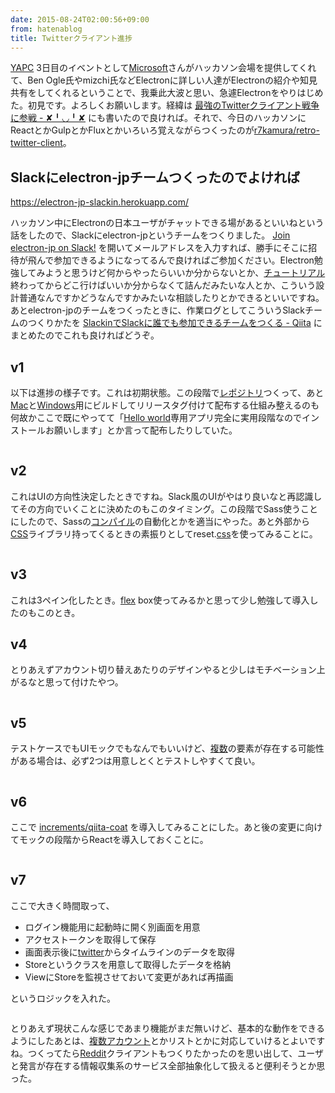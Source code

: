 ```yaml
---
date: 2015-08-24T02:00:56+09:00
from: hatenablog
title: Twitterクライアント進捗
---
```


<p><a class="keyword" href="http://d.hatena.ne.jp/keyword/YAPC">YAPC</a> 3日目のイベントとして<a class="keyword" href="http://d.hatena.ne.jp/keyword/Microsoft">Microsoft</a>さんがハッカソン会場を提供してくれて、Ben Ogle氏やmizchi氏などElectronに詳しい人達がElectronの紹介や知見共有をしてくれるということで、我乗此大波と思い、急遽Electronをやりはじめた。初見です。よろしくお願いします。経緯は <a href="http://r7kamura.hatenablog.com/entry/2015/08/23/031505">最強のTwitterクライアント戦争に参戦 - ✘╹◡╹✘</a> にも書いたので良ければ。それで、今日のハッカソンにReactとかGulpとかFluxとかいろいろ覚えながらつくったのが<a href="https://github.com/r7kamura/retro-twitter-client">r7kamura/retro-twitter-client</a>。</p>

<h2>Slackにelectron-jpチームつくったのでよければ</h2>

<p><a href="https://electron-jp-slackin.herokuapp.com/">https://electron-jp-slackin.herokuapp.com/</a></p>

<p>ハッカソン中にElectronの日本ユーザがチャットできる場があるといいねという話をしたので、Slackにelectron-jpというチームをつくりました。 <a href="https://electron-jp-slackin.herokuapp.com/">Join electron-jp on Slack!</a> を開いてメールアドレスを入力すれば、勝手にそこに招待が飛んで参加できるようになってるんで良ければご参加ください。Electron勉強してみようと思うけど何からやったらいいか分からないとか、<a class="keyword" href="http://d.hatena.ne.jp/keyword/%A5%C1%A5%E5%A1%BC%A5%C8%A5%EA%A5%A2%A5%EB">チュートリアル</a>終わってからどこ行けばいいか分からなくて詰んだみたいな人とか、こういう設計普通なんですかどうなんですかみたいな相談したりとかできるといいですね。あとelectron-jpのチームをつくったときに、作業ログとしてこういうSlackチームのつくりかたを <a href="http://qiita.com/r7kamura/items/0b0a2a2d536907816b0d">SlackinでSlackに誰でも参加できるチームをつくる - Qiita</a> にまとめたのでこれも良ければどうぞ。</p>

<h2>v1</h2>

<p>以下は進捗の様子です。これは初期状態。この段階で<a class="keyword" href="http://d.hatena.ne.jp/keyword/%A5%EC%A5%DD%A5%B8%A5%C8%A5%EA">レポジトリ</a>つくって、あと<a class="keyword" href="http://d.hatena.ne.jp/keyword/Mac">Mac</a>と<a class="keyword" href="http://d.hatena.ne.jp/keyword/Windows">Windows</a>用にビルドしてリリースタグ付けて配布する仕組み整えるのも何故かここで既にやってて「<a class="keyword" href="http://d.hatena.ne.jp/keyword/Hello%20world">Hello world</a>専用アプリ完全に実用段階なのでインストールお願いします」とか言って配布したりしていた。</p>

<p><img src="https://pbs.twimg.com/media/CNBK4riUkAI2eDl.png:large" alt="" /></p>

<h2>v2</h2>

<p>これはUIの方向性決定したときですね。Slack風のUIがやはり良いなと再認識してその方向でいくことに決めたのもこのタイミング。この段階でSass使うことにしたので、Sassの<a class="keyword" href="http://d.hatena.ne.jp/keyword/%A5%B3%A5%F3%A5%D1%A5%A4%A5%EB">コンパイル</a>の自動化とかを適当にやった。あと外部から<a class="keyword" href="http://d.hatena.ne.jp/keyword/CSS">CSS</a>ライブラリ持ってくるときの素振りとしてreset.<a class="keyword" href="http://d.hatena.ne.jp/keyword/css">css</a>を使ってみることに。</p>

<p><img src="https://pbs.twimg.com/media/CNBweQbUAAAFZHa.png:large" alt="" /></p>

<h2>v3</h2>

<p>これは3ペイン化したとき。<a class="keyword" href="http://d.hatena.ne.jp/keyword/flex">flex</a> box使ってみるかと思って少し勉強して導入したのもこのとき。
<img src="https://pbs.twimg.com/media/CNBzixyUsAEJBw6.png:large" alt="" /></p>

<h2>v4</h2>

<p>とりあえずアカウント切り替えあたりのデザインやると少しはモチベーション上がるなと思って付けたやつ。</p>

<p><img src="https://pbs.twimg.com/media/CNB4b6MU8AA56_y.png:large" alt="" /></p>

<h2>v5</h2>

<p>テストケースでもUIモックでもなんでもいいけど、<a class="keyword" href="http://d.hatena.ne.jp/keyword/%CA%A3%BF%F4">複数</a>の要素が存在する可能性がある場合は、必ず2つは用意しとくとテストしやすくて良い。</p>

<p><img src="https://pbs.twimg.com/media/CNCADF9UsAAHyE_.png:large" alt="" /></p>

<h2>v6</h2>

<p>ここで <a href="https://github.com/increments/qiita-coat">increments/qiita-coat</a> を導入してみることにした。あと後の変更に向けてモックの段階からReactを導入しておくことに。</p>

<p><img src="https://pbs.twimg.com/media/CND7xAhUcAAFCzy.png:large" alt="" /></p>

<h2>v7</h2>

<p>ここで大きく時間取って、</p>

<ul>
<li>ログイン機能用に起動時に開く別画面を用意</li>
<li>アクセストークンを取得して保存</li>
<li>画面表示後に<a class="keyword" href="http://d.hatena.ne.jp/keyword/twitter">twitter</a>からタイムラインのデータを取得</li>
<li>Storeというクラスを用意して取得したデータを格納</li>
<li>ViewにStoreを監視させておいて変更があれば再描画</li>
</ul>


<p>というロジックを入れた。</p>

<p><img src="https://pbs.twimg.com/media/CNGs7s4UAAEQ77A.png:large" alt="" /></p>

<p>とりあえず現状こんな感じであまり機能がまだ無いけど、基本的な動作をできるようにしたあとは、<a class="keyword" href="http://d.hatena.ne.jp/keyword/%CA%A3%BF%F4%A5%A2%A5%AB%A5%A6%A5%F3%A5%C8">複数アカウント</a>とかリストとかに対応していけるとよいですね。つくってたら<a class="keyword" href="http://d.hatena.ne.jp/keyword/Reddit">Reddit</a>クライアントもつくりたかったのを思い出して、ユーザと発言が存在する情報収集系のサービス全部抽象化して扱えると便利そうとか思った。</p>

